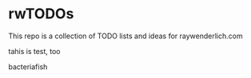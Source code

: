 # rwTODOs

This repo is a collection of TODO lists and ideas for raywenderlich.com

tahis is test, too

bacteriafish
